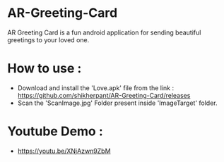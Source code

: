 # AR-Greeting-Card
AR Greeting Card is a fun android application for sending beautiful greetings to your loved one.

# How to use :
- Download and install the 'Love.apk' file from the link  :
  https://github.com/shikherpant/AR-Greeting-Card/releases
- Scan the 'ScanImage.jpg' Folder present inside 'ImageTarget' folder.

# Youtube Demo :
- https://youtu.be/XNjAzwn9ZbM
